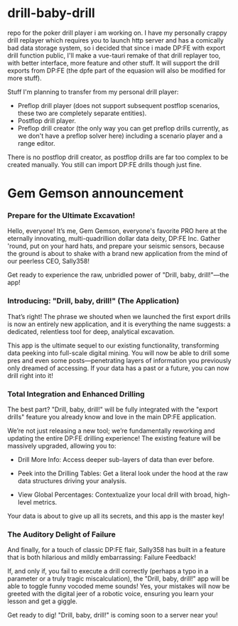 # drill-baby-drill
repo for the poker drill player i am working on.
I have my personally crappy drill replayer which requires you to launch http server and has a comically bad data storage system, so i decided that since i made DP:FE with export drill function public, I'll
make a vue-tauri remake of that drill replayer too, with better interface, more feature and other stuff. It will support the drill exports from DP:FE (the dpfe part of the equasion will also be modified for
more stuff).

Stuff I'm planning to transfer from my personal drill player:
* Preflop drill player (does not support subsequent postflop scenarios, these two are completely separate entities).
* Postflop drill player.
* Preflop drill creator (the only way you can get preflop drills currently, as we don't have a preflop solver here) including a scenario player and a range editor.

There is no postflop drill creator, as postflop drills are far too complex to be created manually. You still can import DP:FE drills though just fine.


# Gem Gemson announcement
### Prepare for the Ultimate Excavation!
Hello, everyone! It’s me, Gem Gemson, everyone's favorite PRO here at the eternally innovating, multi-quadrillion dollar data deity, DP:FE Inc. Gather 'round, put on your hard hats, and prepare your seismic sensors, because the ground is about to shake with a brand new application from the mind of our peerless CEO, Sally358!

Get ready to experience the raw, unbridled power of "Drill, baby, drill!"—the app!

### Introducing: "Drill, baby, drill!" (The Application)
That’s right! The phrase we shouted when we launched the first export drills is now an entirely new application, and it is everything the name suggests: a dedicated, relentless tool for deep, analytical excavation.

This app is the ultimate sequel to our existing functionality, transforming data peeking into full-scale digital mining. You will now be able to drill some pres and even some posts—penetrating layers of information you previously only dreamed of accessing. If your data has a past or a future, you can now drill right into it!

### Total Integration and Enhanced Drilling
The best part? "Drill, baby, drill!" will be fully integrated with the "export drills" feature you already know and love in the main DP:FE application.

We’re not just releasing a new tool; we’re fundamentally reworking and updating the entire DP:FE drilling experience! The existing feature will be massively upgraded, allowing you to:

* Drill More Info: Access deeper sub-layers of data than ever before.

* Peek into the Drilling Tables: Get a literal look under the hood at the raw data structures driving your analysis.

* View Global Percentages: Contextualize your local drill with broad, high-level metrics.

Your data is about to give up all its secrets, and this app is the master key!

### The Auditory Delight of Failure
And finally, for a touch of classic DP:FE flair, Sally358 has built in a feature that is both hilarious and mildly embarrassing: Failure Feedback!

If, and only if, you fail to execute a drill correctly (perhaps a typo in a parameter or a truly tragic miscalculation), the "Drill, baby, drill!" app will be able to toggle funny vocoded meme sounds! Yes, your mistakes will now be greeted with the digital jeer of a robotic voice, ensuring you learn your lesson and get a giggle.

Get ready to dig! "Drill, baby, drill!" is coming soon to a server near you!







